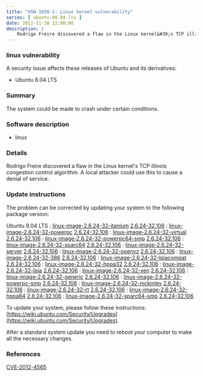 ```yaml
---
title: "USN-1650-1: Linux kernel vulnerability"
series: [ ubuntu-08.04-lts ]
date: 2012-11-30 12:00:00
description: |
    Rodrigo Freire discovered a flaw in the Linux kernel&#39;s TCP illinois congestion control algorithm. A local attacker could use this to cause a denial of service. 
--- 
```

 
### linux vulnerability

A security issue affects these releases of Ubuntu and its derivatives:

* Ubuntu 8.04 LTS

### Summary

The system could be made to crash under certain conditions. 

### Software description

* linux 

### Details

Rodrigo Freire discovered a flaw in the Linux kernel&#39;s TCP illinois congestion control algorithm. A local attacker could use this to cause a denial of service. 

### Update instructions

The problem can be corrected by updating your system to the following package version:

Ubuntu 8.04 LTS
 : [linux-image-2.6.24-32-itanium](https://launchpad.net/ubuntu/+source/linux) <span> [2.6.24-32.106](https://launchpad.net/ubuntu/+source/linux/2.6.24-32.106) </span> 
 : [linux-image-2.6.24-32-powerpc](https://launchpad.net/ubuntu/+source/linux) <span> [2.6.24-32.106](https://launchpad.net/ubuntu/+source/linux/2.6.24-32.106) </span> 
 : [linux-image-2.6.24-32-virtual](https://launchpad.net/ubuntu/+source/linux) <span> [2.6.24-32.106](https://launchpad.net/ubuntu/+source/linux/2.6.24-32.106) </span> 
 : [linux-image-2.6.24-32-powerpc64-smp](https://launchpad.net/ubuntu/+source/linux) <span> [2.6.24-32.106](https://launchpad.net/ubuntu/+source/linux/2.6.24-32.106) </span> 
 : [linux-image-2.6.24-32-sparc64](https://launchpad.net/ubuntu/+source/linux) <span> [2.6.24-32.106](https://launchpad.net/ubuntu/+source/linux/2.6.24-32.106) </span> 
 : [linux-image-2.6.24-32-server](https://launchpad.net/ubuntu/+source/linux) <span> [2.6.24-32.106](https://launchpad.net/ubuntu/+source/linux/2.6.24-32.106) </span> 
 : [linux-image-2.6.24-32-openvz](https://launchpad.net/ubuntu/+source/linux) <span> [2.6.24-32.106](https://launchpad.net/ubuntu/+source/linux/2.6.24-32.106) </span> 
 : [linux-image-2.6.24-32-386](https://launchpad.net/ubuntu/+source/linux) <span> [2.6.24-32.106](https://launchpad.net/ubuntu/+source/linux/2.6.24-32.106) </span> 
 : [linux-image-2.6.24-32-lpiacompat](https://launchpad.net/ubuntu/+source/linux) <span> [2.6.24-32.106](https://launchpad.net/ubuntu/+source/linux/2.6.24-32.106) </span> 
 : [linux-image-2.6.24-32-hppa32](https://launchpad.net/ubuntu/+source/linux) <span> [2.6.24-32.106](https://launchpad.net/ubuntu/+source/linux/2.6.24-32.106) </span> 
 : [linux-image-2.6.24-32-lpia](https://launchpad.net/ubuntu/+source/linux) <span> [2.6.24-32.106](https://launchpad.net/ubuntu/+source/linux/2.6.24-32.106) </span> 
 : [linux-image-2.6.24-32-xen](https://launchpad.net/ubuntu/+source/linux) <span> [2.6.24-32.106](https://launchpad.net/ubuntu/+source/linux/2.6.24-32.106) </span> 
 : [linux-image-2.6.24-32-generic](https://launchpad.net/ubuntu/+source/linux) <span> [2.6.24-32.106](https://launchpad.net/ubuntu/+source/linux/2.6.24-32.106) </span> 
 : [linux-image-2.6.24-32-powerpc-smp](https://launchpad.net/ubuntu/+source/linux) <span> [2.6.24-32.106](https://launchpad.net/ubuntu/+source/linux/2.6.24-32.106) </span> 
 : [linux-image-2.6.24-32-mckinley](https://launchpad.net/ubuntu/+source/linux) <span> [2.6.24-32.106](https://launchpad.net/ubuntu/+source/linux/2.6.24-32.106) </span> 
 : [linux-image-2.6.24-32-rt](https://launchpad.net/ubuntu/+source/linux) <span> [2.6.24-32.106](https://launchpad.net/ubuntu/+source/linux/2.6.24-32.106) </span> 
 : [linux-image-2.6.24-32-hppa64](https://launchpad.net/ubuntu/+source/linux) <span> [2.6.24-32.106](https://launchpad.net/ubuntu/+source/linux/2.6.24-32.106) </span> 
 : [linux-image-2.6.24-32-sparc64-smp](https://launchpad.net/ubuntu/+source/linux) <span> [2.6.24-32.106](https://launchpad.net/ubuntu/+source/linux/2.6.24-32.106) </span> 

To update your system, please follow these instructions: [https://wiki.ubuntu.com/Security/Upgrades](https://wiki.ubuntu.com/Security/Upgrades).

After a standard system update you need to reboot your computer to make all the necessary changes. 

### References

 [CVE-2012-4565](http://people.ubuntu.com/~ubuntu-security/cve/CVE-2012-4565)
 
